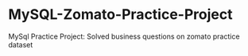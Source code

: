 # MySQL-Zomato-Practice-Project
MySql Practice Project: Solved business questions on zomato practice dataset
